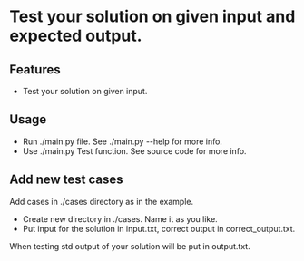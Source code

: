 # Test your solution on given input and expected output.

## Features
- Test your solution on given input.

## Usage
- Run ./main.py file. See ./main.py --help for more info.
- Use ./main.py Test function. See source code for more info.

## Add new test cases
Add cases in ./cases directory as in the example.

- Create new directory in ./cases. Name it as you like.
- Put input for the solution in input.txt, correct output in correct_output.txt.

When testing std output of your solution will be put in output.txt.
